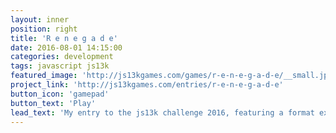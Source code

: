 ```yaml
---
layout: inner
position: right
title: 'R e n e g a d e'
date: 2016-08-01 14:15:00
categories: development
tags: javascript js13k
featured_image: 'http://js13kgames.com/games/r-e-n-e-g-a-d-e/__small.jpg'
project_link: 'http://js13kgames.com/entries/r-e-n-e-g-a-d-e'
button_icon: 'gamepad'
button_text: 'Play'
lead_text: 'My entry to the js13k challenge 2016, featuring a format experimenting with evolution as a strategic component - under 13kB!'
---
```

